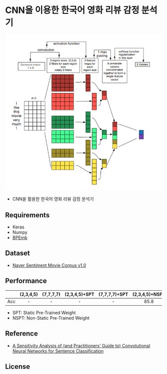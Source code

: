 # CNN을 이용한 한국어 영화 리뷰 감정 분석기
![ex screenshot](./img/model.png)
- CNN을 활용한 한국어 영화 리뷰 감정 분석기

## Requirements
- Keras
- Numpy
- [BPEmb](https://github.com/bheinzerling/bpemb)
  
## Dataset
- [Naver Sentiment Movie Corpus v1.0](https://github.com/e9t/nsmc)

## Performance
　|(2,3,4,5)|(7,7,7,7)|(2,3,4,5)+SPT|(7,7,7,7)+SPT|(2,3,4,5)+NSPT|(7,7,7,7)+NSPT|
|:---:|:---:|:---:|:---:|:---:|:---:|:---:|
|Acc|-|-|-|-|85.8|85.5|

- SPT: Static Pre-Trained Weight
- NSPT: Non-Static Pre-Trained Weight


    
## Reference
- [A Sensitivity Analysis of (and Practitioners' Guide to) Convolutional Neural Networks for Sentence Classification](https://arxiv.org/abs/1510.03820)

## License
